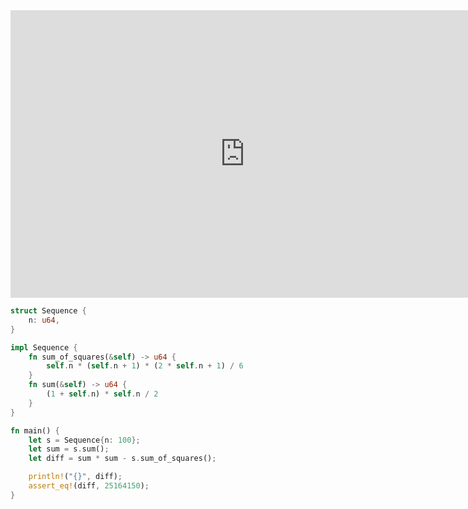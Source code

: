 <html><iframe src="https://docs.google.com/presentation/d/e/2PACX-1vTP9y24LtmU7xc2aa330SN3Ckv41Nhh_Syv8CHEGfe7SsPqUlmIPoXfReOZbVaJWUGS_WXD6L2X7vql/embed?start=false&loop=false&delayms=60000" frameborder="0" width="750" height="460" allowfullscreen="true" mozallowfullscreen="true" webkitallowfullscreen="true"></iframe></html>

```rust
struct Sequence {
    n: u64,
}

impl Sequence {
    fn sum_of_squares(&self) -> u64 {
        self.n * (self.n + 1) * (2 * self.n + 1) / 6
    }
    fn sum(&self) -> u64 {
        (1 + self.n) * self.n / 2
    }
}

fn main() {
    let s = Sequence{n: 100};
    let sum = s.sum();
    let diff = sum * sum - s.sum_of_squares();

    println!("{}", diff);
    assert_eq!(diff, 25164150);
}
```
